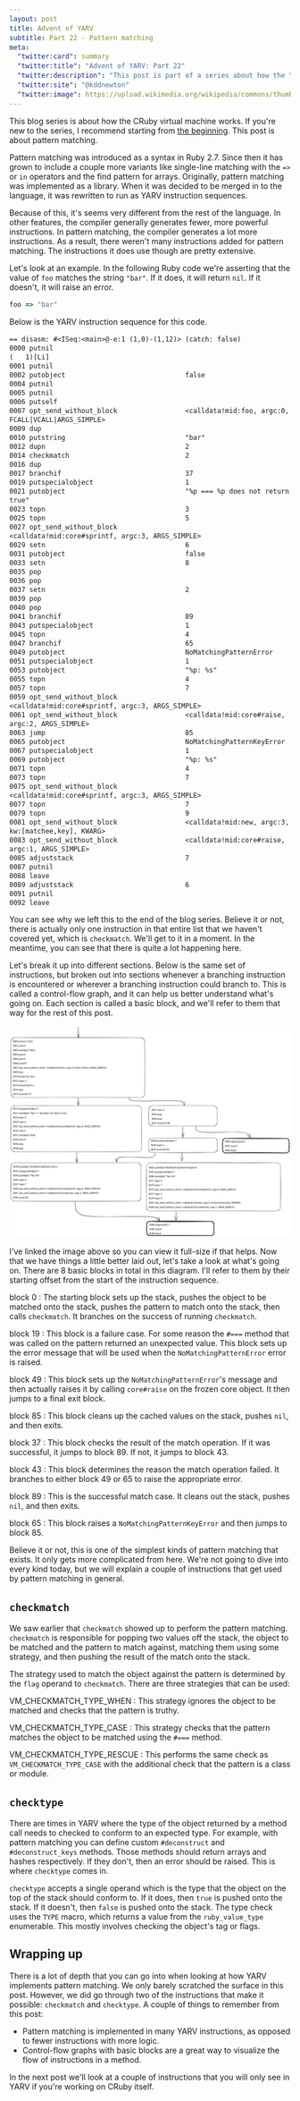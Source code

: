 ```yaml
---
layout: post
title: Advent of YARV
subtitle: Part 22 - Pattern matching
meta:
  "twitter:card": summary
  "twitter:title": "Advent of YARV: Part 22"
  "twitter:description": "This post is part of a series about how the YARV virtual machine works."
  "twitter:site": "@kddnewton"
  "twitter:image": https://upload.wikimedia.org/wikipedia/commons/thumb/7/73/Ruby_logo.svg/1200px-Ruby_logo.svg.png
---
```


This blog series is about how the CRuby virtual machine works. If you're new to the series, I recommend starting from [the beginning](/2022/11/30/advent-of-yarv-part-0). This post is about pattern matching.

Pattern matching was introduced as a syntax in Ruby 2.7. Since then it has grown to include a couple more variants like single-line matching with the `=>` or `in` operators and the find pattern for arrays. Originally, pattern matching was implemented as a library. When it was decided to be merged in to the language, it was rewritten to run as YARV instruction sequences.

Because of this, it's seems very different from the rest of the language. In other features, the compiler generally generates fewer, more powerful instructions. In pattern matching, the compiler generates a lot more instructions. As a result, there weren't many instructions added for pattern matching. The instructions it does use though are pretty extensive.

Let's look at an example. In the following Ruby code we're asserting that the value of `foo` matches the string `"bar"`. If it does, it will return `nil`. If it doesn't, it will raise an error.

```ruby
foo => "bar"
```

Below is the YARV instruction sequence for this code.

```
== disasm: #<ISeq:<main>@-e:1 (1,0)-(1,12)> (catch: false)
0000 putnil                                                           (   1)[Li]
0001 putnil
0002 putobject                              false
0004 putnil
0005 putnil
0006 putself
0007 opt_send_without_block                 <calldata!mid:foo, argc:0, FCALL|VCALL|ARGS_SIMPLE>
0009 dup
0010 putstring                              "bar"
0012 dupn                                   2
0014 checkmatch                             2
0016 dup
0017 branchif                               37
0019 putspecialobject                       1
0021 putobject                              "%p === %p does not return true"
0023 topn                                   3
0025 topn                                   5
0027 opt_send_without_block                 <calldata!mid:core#sprintf, argc:3, ARGS_SIMPLE>
0029 setn                                   6
0031 putobject                              false
0033 setn                                   8
0035 pop
0036 pop
0037 setn                                   2
0039 pop
0040 pop
0041 branchif                               89
0043 putspecialobject                       1
0045 topn                                   4
0047 branchif                               65
0049 putobject                              NoMatchingPatternError
0051 putspecialobject                       1
0053 putobject                              "%p: %s"
0055 topn                                   4
0057 topn                                   7
0059 opt_send_without_block                 <calldata!mid:core#sprintf, argc:3, ARGS_SIMPLE>
0061 opt_send_without_block                 <calldata!mid:core#raise, argc:2, ARGS_SIMPLE>
0063 jump                                   85
0065 putobject                              NoMatchingPatternKeyError
0067 putspecialobject                       1
0069 putobject                              "%p: %s"
0071 topn                                   4
0073 topn                                   7
0075 opt_send_without_block                 <calldata!mid:core#sprintf, argc:3, ARGS_SIMPLE>
0077 topn                                   7
0079 topn                                   9
0081 opt_send_without_block                 <calldata!mid:new, argc:3, kw:[matchee,key], KWARG>
0083 opt_send_without_block                 <calldata!mid:core#raise, argc:1, ARGS_SIMPLE>
0085 adjuststack                            7
0087 putnil
0088 leave
0089 adjuststack                            6
0091 putnil
0092 leave
```

You can see why we left this to the end of the blog series. Believe it or not, there is actually only one instruction in that entire list that we haven't covered yet, which is `checkmatch`. We'll get to it in a moment. In the meantime, you can see that there is quite a lot happening here.

Let's break it up into different sections. Below is the same set of instructions, but broken out into sections whenever a branching instruction is encountered or wherever a branching instruction could branch to. This is called a control-flow graph, and it can help us better understand what's going on. Each section is called a basic block, and we'll refer to them that way for the rest of this post.

<div align="center">
  <a href="/assets/aoy/part22-pattern-matching.svg" aria-label="pattern matching">
    <img src="/assets/aoy/part22-pattern-matching.svg" alt="pattern matching">
  </a>
</div>

I've linked the image above so you can view it full-size if that helps. Now that we have things a little better laid out, let's take a look at what's going on. There are 8 basic blocks in total in this diagram. I'll refer to them by their starting offset from the start of the instruction sequence.

block 0
: The starting block sets up the stack, pushes the object to be matched onto the stack, pushes the pattern to match onto the stack, then calls `checkmatch`. It branches on the success of running `checkmatch`.

block 19
: This block is a failure case. For some reason the `#===` method that was called on the pattern returned an unexpected value. This block sets up the error message that will be used when the `NoMatchingPatternError` error is raised.

block 49
: This block sets up the `NoMatchingPatternError`'s message and then actually raises it by calling `core#raise` on the frozen core object. It then jumps to a final exit block.

block 85
: This block cleans up the cached values on the stack, pushes `nil`, and then exits.

block 37
: This block checks the result of the match operation. If it was successful, it jumps to block 89. If not, it jumps to block 43.

block 43
: This block determines the reason the match operation failed. It branches to either block 49 or 65 to raise the appropriate error.

block 89
: This is the successful match case. It cleans out the stack, pushes `nil`, and then exits.

block 65
: This block raises a `NoMatchingPatternKeyError` and then jumps to block 85.

Believe it or not, this is one of the simplest kinds of pattern matching that exists. It only gets more complicated from here. We're not going to dive into every kind today, but we will explain a couple of instructions that get used by pattern matching in general.

## `checkmatch`

We saw earlier that `checkmatch` showed up to perform the pattern matching. `checkmatch` is responsible for popping two values off the stack, the object to be matched and the pattern to match against, matching them using some strategy, and then pushing the result of the match onto the stack.

The strategy used to match the object against the pattern is determined by the `flag` operand to `checkmatch`. There are three strategies that can be used:

VM_CHECKMATCH_TYPE_WHEN
: This strategy ignores the object to be matched and checks that the pattern is truthy.

VM_CHECKMATCH_TYPE_CASE
: This strategy checks that the pattern matches the object to be matched using the `#===` method.

VM_CHECKMATCH_TYPE_RESCUE
: This performs the same check as `VM_CHECKMATCH_TYPE_CASE` with the additional check that the pattern is a class or module.

## `checktype`

There are times in YARV where the type of the object returned by a method call needs to checked to conform to an expected type. For example, with pattern matching you can define custom `#deconstruct` and `#deconstruct_keys` methods. Those methods should return arrays and hashes respectively. If they don't, then an error should be raised. This is where `checktype` comes in.

`checktype` accepts a single operand which is the type that the object on the top of the stack should conform to. If it does, then `true` is pushed onto the stack. If it doesn't, then `false` is pushed onto the stack. The type check uses the `TYPE` macro, which returns a value from the `ruby_value_type` enumerable. This mostly involves checking the object's tag or flags.

## Wrapping up

There is a lot of depth that you can go into when looking at how YARV implements pattern matching. We only barely scratched the surface in this post. However, we did go through two of the instructions that make it possible: `checkmatch` and `checktype`. A couple of things to remember from this post:

* Pattern matching is implemented in many YARV instructions, as opposed to fewer instructions with more logic.
* Control-flow graphs with basic blocks are a great way to visualize the flow of instructions in a method.

In the next post we'll look at a couple of instructions that you will only see in YARV if you're working on CRuby itself.
